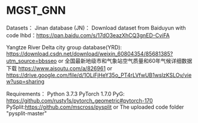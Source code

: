 # MGST_GNN

Datasets：
Jinan database (JN)：
Download dataset from Baiduyun with code lhbd：https://pan.baidu.com/s/17dO3eazXhCQ3gnED-CviFA  

Yangtze River Delta city group database(YRD):
https://download.csdn.net/download/weixin_60804354/85681385?utm_source=bbsseo
or 全国最新地级市和气象站空气质量和60年气候详细数据下载 https://www.aisoutu.com/a/826961
or https://drive.google.com/file/d/1OLiFjHeY35o_PT4rLVfwUB1wsIzKSLOv/view?usp=sharing


Requirements：
Python 3.7.3
PyTorch 1.7.0
PyG: https://github.com/rusty1s/pytorch_geometric#pytorch-170
PySplit:https://github.com/mscross/pysplit   or The uploaded code folder "pysplit-master"


